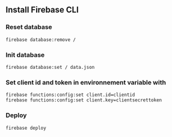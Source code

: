 
## Install Firebase CLI

### Reset database
```
firebase database:remove /
```
### Init database
```
firebase database:set / data.json
```

### Set client id and token in environnement variable with
```
firebase functions:config:set client.id=clientid
firebase functions:config:set client.key=clientsecrettoken

```
### Deploy
```
firebase deploy
```